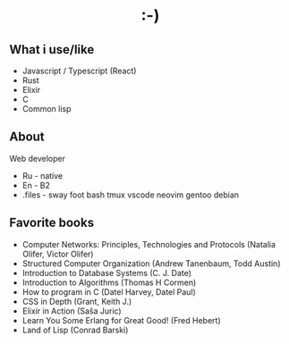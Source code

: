 <div align="center" id="toc">
  <ul align="center" style="list-style: none;">
    <summary>
      <h1>:-)</h1>
    </summary>
  </ul>
</div>

## What i use/like
  - Javascript / Typescript (React)
  - Rust
  - Elixir
  - C
  - Common lisp

## About
  Web developer
  - Ru - native
  - En - B2
  - .files - sway foot bash tmux vscode neovim gentoo debian

## Favorite books
- Computer Networks: Principles, Technologies and Protocols (Natalia Olifer, Victor Olifer)
- Structured Computer Organization (Andrew Tanenbaum, Todd Austin)
- Introduction to Database Systems (C. J. Date)
- Introduction to Algorithms (Thomas H Cormen)
- How to program in C (Datel Harvey, Datel Paul)
- CSS in Depth (Grant, Keith J.)
- Elixir in Action (Saša Juric)
- Learn You Some Erlang for Great Good! (Fred Hebert)
- Land of Lisp (Conrad Barski)
